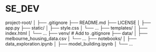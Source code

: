 # SE_DEV
project-root/
│
├── .gitignore
├── README.md
├── LICENSE
│
├── app.py
├── static/
│   ├── style.css
│   └── ...
├── templates/
│   ├── index.html
│   └── ...
├── venv/  # Add to .gitignore
├── data/
│   ├── melbourne_housing_data.csv
│   └── ...
├── notebooks/
│   ├── data_exploration.ipynb
│   ├── model_building.ipynb
│   └── ...
